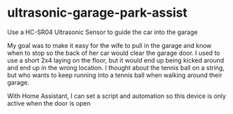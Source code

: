 # ultrasonic-garage-park-assist
Use a HC-SR04 Ultrasonic Sensor to guide the car into the garage

My goal was to make it easy for the wife to pull in the garage and know when to stop so the back of her car would clear the garage door. I used to use a short 2x4 laying on the floor, but it would end up being kicked around and end up in the wrong location. I thought about the tennis ball on a string, but who wants to keep running into a tennis ball when walking around their garage.

With Home Assistant, I can set a script and automation so this device is only active when the door is open
